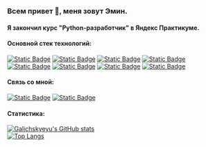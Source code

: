 ### Всем привет 👋, меня зовут Эмин.
#### Я закончил курс "Python-разработчик" в Яндекс Практикуме.
#### Основной стек технологий:
[![Static Badge](https://img.shields.io/badge/python-FFFF00?style=for-the-badge&logo=python)](https://www.python.org/)
[![Static Badge](https://img.shields.io/badge/django-006400?style=for-the-badge&logo=django)](https://www.djangoproject.com/)
[![Static Badge](https://img.shields.io/badge/github-000000?style=for-the-badge&logo=github)](https://github.com/)
[![Static Badge](https://img.shields.io/badge/sqlite-00BFFF?style=for-the-badge&logo=sqlite)](https://www.sqlite.org/)
[![Static Badge](https://img.shields.io/badge/postgresql-FF4500?style=for-the-badge&logo=postgresql)](https://www.postgresql.org/)
[![Static Badge](https://img.shields.io/badge/nginx-228B22?style=for-the-badge&logo=nginx)](https://nginx.org/)
[![Static Badge](https://img.shields.io/badge/gunicorn-FF69B4?style=for-the-badge&logo=gunicorn)](https://gunicorn.org/)
[![Static Badge](https://img.shields.io/badge/docker-00008B?style=for-the-badge&logo=docker)](https://www.docker.com/)
#### Связь со мной:
[![Static Badge](https://img.shields.io/badge/vk-blue?style=for-the-badge&logo=vk)](https://vk.com/galichskyeyu)
[![Static Badge](https://img.shields.io/badge/telegram-white?style=for-the-badge&logo=telegram)](https://t.me/Galichskyeyu)
#### Статистика:
[![Galichskyeyu's GitHub stats](https://github-readme-stats.vercel.app/api?username=galichskyeyu&show_icons=true&theme=dark)]()
<br>
[![Top Langs](https://github-readme-stats.vercel.app/api/top-langs/?username=galichskyeyu&layout=compact&show_icons=true&theme=dark)]()
